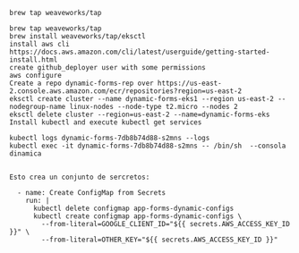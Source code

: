     brew tap weaveworks/tap

    brew tap weaveworks/tap
    brew install weaveworks/tap/eksctl
    install aws cli https://docs.aws.amazon.com/cli/latest/userguide/getting-started-install.html
    create github_deployer user with some permissions
    aws configure
    Create a repo dynamic-forms-rep over https://us-east-2.console.aws.amazon.com/ecr/repositories?region=us-east-2
    eksctl create cluster --name dynamic-forms-eks1 --region us-east-2 --nodegroup-name linux-nodes --node-type t2.micro --nodes 2
    eksctl delete cluster --region=us-east-2 --name=dynamic-forms-eks
    Install kubectl and execute kubectl get services

    kubectl logs dynamic-forms-7db8b74d88-s2mns --logs
    kubectl exec -it dynamic-forms-7db8b74d88-s2mns -- /bin/sh  --consola dinamica


    Esto crea un conjunto de sercretos:

      - name: Create ConfigMap from Secrets
        run: |
          kubectl delete configmap app-forms-dynamic-configs
          kubectl create configmap app-forms-dynamic-configs \
            --from-literal=GOOGLE_CLIENT_ID="${{ secrets.AWS_ACCESS_KEY_ID }}" \
            --from-literal=OTHER_KEY="${{ secrets.AWS_ACCESS_KEY_ID }}" 